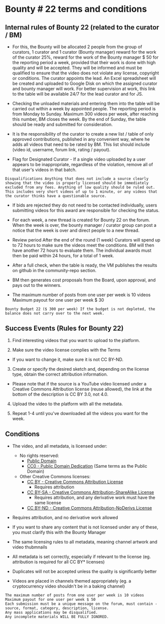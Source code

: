 # Bounty # 22 terms and conditions

## Internal rules of Bounty 22 (related to the curator / BM)

* For this, the Bounty will be allocated 2 people from the group of curators, 1 curator and 1 curator (Bounty manager) reward for the work of the curator 25%, reward for the work of the Bounty manager $ 50 for the reporting period a week, provided that their work is done with high quality and will be accepted. They will be informed and must be qualified to ensure that the video does not violate any license, copyright or conditions. The curator appoints the lead. 
An Excel spreadsheet will be created and uploaded to Google Disk on which the assigned curator and bounty manager will work.
For better supervision at work, this link to the table will be available 24/7 for the lead curator and for JS.

* Checking the unloaded materials and entering them into the table will be carried out within a week by appointed people. 
The reporting period is from Monday to Sunday. Maximum 300 videos per week, after reaching this number, BM closes the week.
By the end of Sunday, the table should be ready and submitted for consideration.

* It is the responsibility of the curator to create a new list / table of only approved contributions, published in any convenient way, where he adds all videos that need to be rated by BM.
This list should include (video id, username, forum link, rating / payout).

* Flag for Designated Curator - If a single video uploaded by a user appears to be inappropriate, regardless of the violation, remove all of that user's videos in that batch.

`Disqualifications
Anything that does not include a source clearly showing that the video is properly licensed should be immediately excluded from any fees.
Anything of low quality should be ruled out. This includes very short videos of up to 1 minute, or any videos that the curator thinks have a questionable source.`

* If bids are rejected they do not need to be contacted individually, users submitting videos for this award are responsible for checking the status.

* For each week, a new thread is created for Bounty 22 on the forum.
When the week is over, the bounty manager / curator group can post a notice that the week is over and direct people to a new thread.

* Review period
After the end of the round (1 week) Curators will spend up to 72 hours to make sure the videos meet the conditions. BM will then have another 72 hours to evaluate them. The individual awards must then be paid within 24 hours, for a total of 1 week.

* After a full check, when the table is ready, the VM publishes the results on github in the community-repo section.

* BM then generates cost proposals from the Board, upon approval, and pays out to the winners.

* The maximum number of posts from one user per week is 10 videos
Maximum payout for one user per week $ 30

`Bounty Budget 22 ($ 300 per week) If the budget is not depleted, the balance does not carry over to the next week.`


## Success Events (Rules for Bounty 22)


1. Find interesting videos that you want to upload to the platform.

2. Make sure the video license complies with the Terms

- If you want to change it, make sure it is not CC BY-ND.

3. Create or specify the desired sketch and, depending on the license type, obtain the correct attribution information.

- Please note that if the source is a YouTube video licensed under a Creative Commons Attribution license (reuse allowed), the link at the bottom of the description is CC BY 3.0, not 4.0.

4. Upload the video to the platform with all the metadata.

5. Repeat 1-4 until you've downloaded all the videos you want for the week.

## Conditions
- The video, and all metadata, is licensed under:
  - No rights reserved:
    - [Public Domain](https://creativecommons.org/share-your-work/public-domain/pdm)
    - [CC0 - Public Domain Dedication](https://creativecommons.org/share-your-work/public-domain/cc0) (Same terms as the Public Domain)
  - Other Creative Commons licenses:
    - [CC BY - Creative Commons Attribution License](https://creativecommons.org/licenses/by/4.0/)
      - Requires attribution
    - [CC BY-SA - Creative Commons Attribution-ShareAlike License](https://creativecommons.org/licenses/by-sa/4.0/)
      -  Requires attribution, and any derivative work must have the same license
    - [CC BY-ND - Creative Commons Attribution-NoDerivs License](https://creativecommons.org/licenses/by-bd/4.0/)

- Requires attribution, and no derivative work allowed
- If you want to share any content that is not licensed under any of these, you must clarify this with the Bounty Manager
- The same licensing rules to all metadata, meaning channel artwork and video thubmnails
- All metadata is set correctly, especially if relevant to the license (eg. attribution is required for all CC BY* licenses)
- Duplicates will not be accepted unless the quality is significantly better
- Videos are placed in channels themed appropriately (eg. a cryptocurrency video shouldn't be in a baking channel)


```Please post to the correct forum thread created for the Bounty with all requested information in the exact format required by BM.
The maximum number of posts from one user per week is 10 videos
Maximum payout for one user per week $ 50
Each submission must be a unique message on the forum, must contain - source, format, category, description, license.
Any mass applications may be disqualified.
Any incomplete materials WILL BE FULLY IGNORED.
